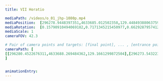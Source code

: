 ```yaml
---
title: VII Horatio

mediaPath: /videos/o_01_jhp-1080p.mp4
mediaPosition:  [296278.9448397351,4633685.012502358,129.44849388063759]
mediaRotation:  [0.15790910494069182,0.7171345215450977,0.6629287957412491,0.14597330016880003]
mediaScale: 1
cameraFOV: 42.3

# Pair of camera points and targets: [final point], ... , [entrance point]
cameraPath: [
[[296280.4522676311,4633688.269484362,129.1661299872504],[296273.54322310793,4633673.34165018,130.46029783194166]]
]


animationEntry:
---
```


